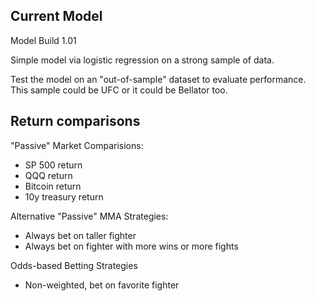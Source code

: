 ## Current Model

Model Build 1.01

Simple model via logistic regression on a strong sample of data. 

Test the model on an "out-of-sample" dataset to evaluate performance. This sample could be UFC or it could be Bellator too. 

## Return comparisons

"Passive" Market Comparisions:
* SP 500 return 
* QQQ return 
* Bitcoin return
* 10y treasury return

Alternative "Passive" MMA Strategies:
* Always bet on taller fighter
* Always bet on fighter with more wins or more fights

Odds-based Betting Strategies
* Non-weighted, bet on favorite fighter








